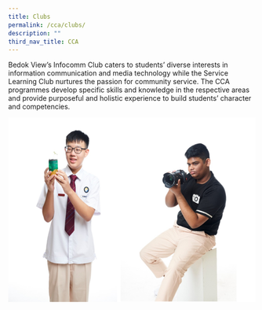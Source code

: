 ```yaml
---
title: Clubs
permalink: /cca/clubs/
description: ""
third_nav_title: CCA
---
```

Bedok View’s Infocomm Club caters to students’ diverse interests in information communication and media technology while the Service Learning Club nurtures the passion for community service. The CCA programmes develop specific skills and knowledge in the respective areas and provide purposeful and holistic experience to build students’ character and competencies.



![Clubs](/images/Clubs.png)